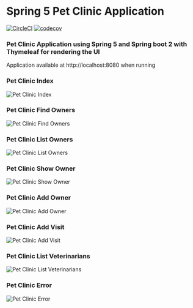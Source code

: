 # Spring 5 Pet Clinic Application

[![CircleCI](https://circleci.com/gh/gaetanBloch/sfg-pet-clinic.svg?style=svg)](https://circleci.com/gh/gaetanBloch/sfg-pet-clinic)
[![codecov](https://codecov.io/gh/gaetanBloch/sfg-pet-clinic/branch/master/graph/badge.svg)](https://codecov.io/gh/gaetanBloch/sfg-pet-clinic)

### Pet Clinic Application using Spring 5 and Spring boot 2 with Thymeleaf for rendering the UI

Application available at http://localhost:8080 when running

### Pet Clinic Index 

![Pet Clinic Index](https://i.imgur.com/bZpcPx4.png)

### Pet Clinic Find Owners

![Pet Clinic Find Owners](https://i.imgur.com/NBVbKD2.png)

### Pet Clinic List Owners 

![Pet Clinic List Owners](https://i.imgur.com/1XorIzU.png)

### Pet Clinic Show Owner 

![Pet Clinic Show Owner](https://i.imgur.com/6lAdbiK.png)

### Pet Clinic Add Owner 

![Pet Clinic Add Owner](https://i.imgur.com/BFI30yD.png)

### Pet Clinic Add Visit 

![Pet Clinic Add Visit](https://i.imgur.com/49o3cRF.png)

### Pet Clinic List Veterinarians

![Pet Clinic List Veterinarians](https://i.imgur.com/iv1GL7Q.png)

### Pet Clinic Error

![Pet Clinic Error](https://i.imgur.com/kiEITaR.png)
